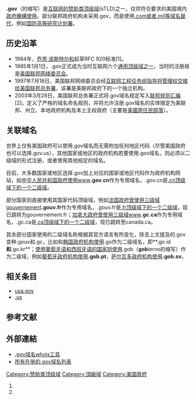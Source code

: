 **.gov**（的缩写）是[互联网的](../Page/互联网.md "wikilink")[赞助类顶级域](../Page/赞助类顶级域.md "wikilink")(sTLD)之一，仅供符合要求的美国境内[政府機構使用](../Page/政府機構.md "wikilink")。部分联邦政府机构未采用.gov，而是使用[.com或者](../Page/.com.md "wikilink")[.mil等域名替代](../Page/.mil.md "wikilink")，例如[国防高等研究计划署](../Page/国防高等研究计划署.md "wikilink")。

## 历史沿革

  - 1984年，[乔恩·波斯特尔和](../Page/乔恩·波斯特尔.md "wikilink")起草RFC 920标准\[1\]。
  - 1985年1月1日，.gov正式成为当时互联网六个[通用顶级域之一](../Page/通用顶级域.md "wikilink")，当时的注册局是[美国联邦网络委员会](../Page/美国联邦网络委员会.md "wikilink")。
  - 1997年7月18日，美国联邦网络委员会经[互联网工程任务组指导将管理权交接给](../Page/互联网工程任务组.md "wikilink")[美国联邦总务署](../Page/美国联邦总务署.md "wikilink")，该署是美联邦政府下的一个独立机构。
  - 2003年3月28日，美国联邦总务署正式将.gov域名规定写入[联邦规则汇编](../Page/联邦规则汇编.md "wikilink")\[2\]，定义了严格的域名命名规则，并将允许注册.gov域名的实体限定为美联邦、州立、本地政府机构及本土主权政府（主要是[美國原住民部落](../Page/美國原住民.md "wikilink")）。

## 关联域名

世界上仅有美国政府可以使用.gov域名而无需附加任何地区代码（尽管美国政府也可以选择.gov.us），其他国家或地区的政府机构若要使用.gov域名，则必须以二级域的形式注册，或者使用其他规定的域名。

目前，大多数国家或地区选择.gov加上对应的国家或地区代码作为政府机构网站，如[中华人民共和国政府使用www](../Page/中华人民共和国政府.md "wikilink")**.gov.cn**作为专用域名，.gov.cn是[.cn](../Page/.cn.md "wikilink")[顶级域下的一个二级域](../Page/顶级域.md "wikilink")。

部分国家则直接使用其国家代码顶级域，例如[法国政府曾使用三级域gouvernement](../Page/法国政府.md "wikilink")**.gouv.fr**作为专用域名，.gouv.fr是[.fr](../Page/.fr.md "wikilink")[顶级域下的一个二级域](../Page/顶级域.md "wikilink")，现已跳转为gouvernement.fr；[加拿大政府曾使用三级域www](../Page/加拿大政府.md "wikilink")**.gc.ca**作为专用域名，.gc.ca是[.ca](../Page/.ca.md "wikilink")[顶级域下的一个二级域](../Page/顶级域.md "wikilink")，现已跳转至canada.ca。

其余部分国家使用的二级域名称根据其官方语言有所变化，除去上文提及的.gov变种.gouv和.gc，比如和[韩国政府机构使用](../Page/韩国政府.md "wikilink").go作为二级域名，即**.go.id**和**.go.kr**；[使用葡萄牙语和](../Page/葡萄牙语国家和地区列表.md "wikilink")[西班牙语的国家则使用](../Page/西班牙语国家和地区列表.md "wikilink").gob（**gob**ierno的缩写）作为二级域，例如[葡萄牙政府机构使用](../Page/葡萄牙.md "wikilink")**.gob.pt**，[萨尔瓦多政府机构使用](../Page/萨尔瓦多.md "wikilink")**.gob.sv**。

## 相关条目

  - [usa.gov](../Page/usa.gov.md "wikilink")
  - [.us](../Page/.us.md "wikilink")

## 参考文献

## 外部連結

  - [.gov域名whois工具](https://www.dotgov.gov/dotgov-web/registration/whois.xhtml)
  - [所有在册的.gov域名列表](https://18f.gsa.gov/2014/12/18/a-complete-list-of-gov-domains/)

[Category:赞助类顶级域](https://zh.wikipedia.org/wiki/Category:赞助类顶级域 "wikilink")
[Category:頂級域](https://zh.wikipedia.org/wiki/Category:頂級域 "wikilink")
[Category:美国政府](https://zh.wikipedia.org/wiki/Category:美国政府 "wikilink")

1.
2.